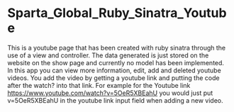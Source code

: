 # Sparta_Global_Ruby_Sinatra_Youtube

This is a youtube page that has been created with ruby sinatra through the use of a view and controller. The data generated is just stored on the website on the show page and currently no model has been implemented. In this app you can view more information, edit, add and deleted youtube videos. You add the video by getting a youtube link and putting the code after the watch? into that link. For example for the Youtube link https://www.youtube.com/watch?v=5OeR5XBEahU you would just put v=5OeR5XBEahU in the youtube link input field when adding a new video. 
